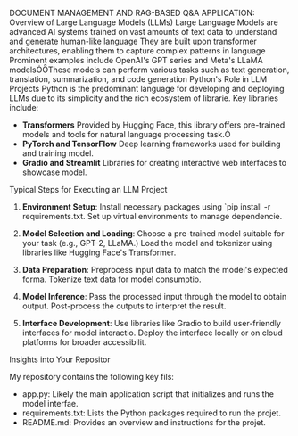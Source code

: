DOCUMENT MANAGEMENT AND RAG-BASED Q&A APPLICATION:
Overview of Large Language Models (LLMs)
Large Language Models are advanced AI systems trained on vast amounts of text data to understand and generate human-like language
They are built upon transformer architectures, enabling them to capture complex patterns in language
Prominent examples include OpenAI's GPT series and Meta's LLaMA modelsThese models can perform various tasks such as text generation, translation, summarization, and code generation
Python's Role in LLM Projects
Python is the predominant language for developing and deploying LLMs due to its simplicity and the rich ecosystem of librarie.
Key libraries include:

- **Transformers** Provided by Hugging Face, this library offers pre-trained models and tools for natural language processing task.
- **PyTorch and TensorFlow** Deep learning frameworks used for building and training model.
- **Gradio and Streamlit** Libraries for creating interactive web interfaces to showcase model.

Typical Steps for Executing an LLM Project

1. **Environment Setup**:
    Install necessary packages using `pip install -r requirements.txt.
    Set up virtual environments to manage dependencie.

2. **Model Selection and Loading**:
    Choose a pre-trained model suitable for your task (e.g., GPT-2, LLaMA.)
    Load the model and tokenizer using libraries like Hugging Face's Transformer.

3. **Data Preparation**:
    Preprocess input data to match the model's expected forma.
    Tokenize text data for model consumptio.

4. **Model Inference**:
    Pass the processed input through the model to obtain output.
    Post-process the outputs to interpret the result.

5. **Interface Development**:
    Use libraries like Gradio to build user-friendly interfaces for model interactio.
    Deploy the interface locally or on cloud platforms for broader accessibilit.


Insights into Your Repositor

My repository contains the following key fils:

- app.py: Likely the main application script that initializes and runs the model interfae.
- requirements.txt: Lists the Python packages required to run the projet.
- README.md: Provides an overview and instructions for the projet.

